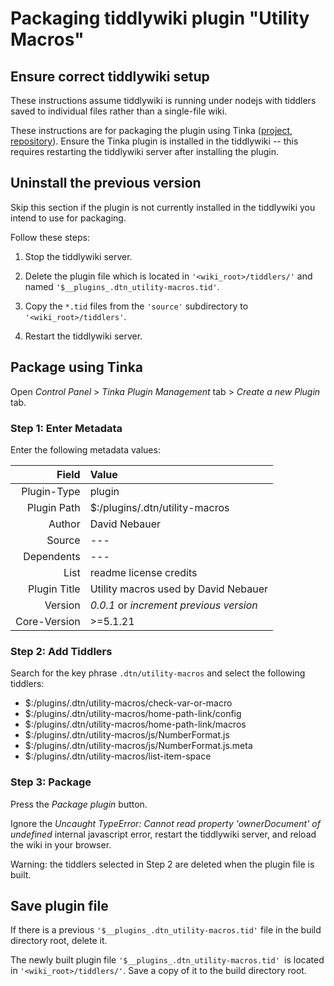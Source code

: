 # Packaging tiddlywiki plugin "Utility Macros"

## Ensure correct tiddlywiki setup ##

These instructions assume tiddlywiki is running under nodejs with tiddlers
saved to individual files rather than a single-file wiki.

These instructions are for packaging the plugin using Tinka
([project](http://tinkaplugin.github.io),
[repository](https://github.com/TinkaPlugin/Tinka)). Ensure the Tinka plugin is
installed in the tiddlywiki -- this requires restarting the tiddlywiki server
after installing the plugin.

## Uninstall the previous version ##

Skip this section if the plugin is not currently installed in the tiddlywiki
you intend to use for packaging.

Follow these steps:

1. Stop the tiddlywiki server.

2. Delete the plugin file which is located in `'<wiki_root>/tiddlers/'` and
   named `'$__plugins_.dtn_utility-macros.tid'`.

3. Copy the `*.tid` files from the `'source'` subdirectory to
   `'<wiki_root>/tiddlers'`.

4. Restart the tiddlywiki server.

## Package using Tinka ##

Open _Control Panel_ > _Tinka Plugin Management_ tab > _Create a new Plugin_ tab.

### Step 1: Enter Metadata ###

Enter the following metadata values:

|       Field|Value                                   |
|-----------:|:---------------------------------------|
| Plugin-Type|plugin                                  |
| Plugin Path|\$:/plugins/.dtn/utility-macros         |
|      Author|David Nebauer                           |
|      Source|---                                     |
|  Dependents|---                                     |
|        List|readme license credits                  |
|Plugin Title|Utility macros used by David Nebauer    |
|     Version|_0.0.1_ or _increment previous version_ |
|Core-Version|>=5.1.21                                |

### Step 2: Add Tiddlers ###

Search for the key phrase `.dtn/utility-macros` and select the following
tiddlers:

* \$:/plugins/.dtn/utility-macros/check-var-or-macro
* \$:/plugins/.dtn/utility-macros/home-path-link/config
* \$:/plugins/.dtn/utility-macros/home-path-link/macros
* \$:/plugins/.dtn/utility-macros/js/NumberFormat.js
* \$:/plugins/.dtn/utility-macros/js/NumberFormat.js.meta
* \$:/plugins/.dtn/utility-macros/list-item-space

### Step 3: Package ###

Press the _Package plugin_ button.

Ignore the _Uncaught TypeError: Cannot read property 'ownerDocument' of
undefined_ internal javascript error, restart the tiddlywiki server, and reload
the wiki in your browser.

Warning: the tiddlers selected in Step 2 are deleted when the plugin file is
built.

## Save plugin file ##

If there is a previous `'$__plugins_.dtn_utility-macros.tid'` file in the build
directory root, delete it.

The newly built plugin file `'$__plugins_.dtn_utility-macros.tid' `is located in
`'<wiki_root>/tiddlers/'`. Save a copy of it to the build directory root.
